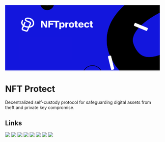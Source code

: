 <img src="https://github.com/NFT-Protect/.github/raw/main/profile/git-thumbnail.png" width="1200">

# NFT Protect 

Decentralized self-custody protocol for safeguarding digital assets from theft and private key compromise.

## Links

<!-- [![](https://img.shields.io/badge/Medium-12100E?style=for-the-badge&logo=medium&logoColor=white)](https://go.nftprotect.app/medium) -->
[![](https://img.shields.io/badge/LinkedIn-0077B5?style=for-the-badge&logo=medium&logoColor=white)](https://go.nftprotect.app/linkedin)
[![](https://img.shields.io/badge/Discord-7289DA?style=for-the-badge&logo=medium&logoColor=white)](https://go.nftprotect.app/discord)
[![](https://img.shields.io/badge/Facebook-1877F2?style=for-the-badge&logo=medium&logoColor=white)](https://go.nftprotect.app/facebook)
[![](https://img.shields.io/badge/Twitter-1DA1F2?style=for-the-badge&logo=medium&logoColor=white)](https://go.nftprotect.app/twitter)
[![](https://img.shields.io/badge/Discord-7289DA?style=for-the-badge&logo=medium&logoColor=white)](https://go.nftprotect.app/discord)
[![](https://img.shields.io/badge/LinkedIn-0077B5?style=for-the-badge&logo=medium&logoColor=white)](https://go.nftprotect.app/linkedin)
[![](https://img.shields.io/badge/Facebook-1877F2?style=for-the-badge&logo=medium&logoColor=white)](https://go.nftprotect.app/facebook)
[![](https://img.shields.io/badge/Medium-12100E?style=for-the-badge&logo=medium&logoColor=white)](https://go.nftprotect.app/medium)
